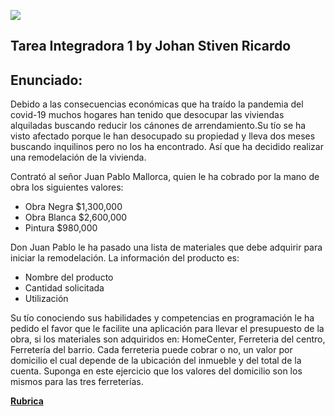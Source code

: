 ![](https://user-images.githubusercontent.com/69874418/93716490-c4b11700-fb35-11ea-994b-45cad0f9609f.jpg)
## Tarea Integradora 1 by Johan Stiven Ricardo

## Enunciado:
Debido a las consecuencias económicas que ha traído la pandemia del covid-19 muchos hogares han tenido que desocupar las viviendas alquiladas buscando reducir los cánones de arrendamiento.Su tío se ha visto afectado porque le han desocupado su propiedad y lleva dos meses buscando inquilinos pero no los ha encontrado. Así que ha decidido realizar una remodelación de la vivienda.

Contrató al señor  Juan Pablo Mallorca, quien le ha cobrado por la mano de obra los siguientes valores:
* Obra Negra $1,300,000
* Obra Blanca $2,600,000
* Pintura $980,000

Don Juan Pablo le ha pasado una lista de materiales que debe adquirir para iniciar la remodelación. La información del producto es:
* Nombre del producto 
* Cantidad solicitada 
* Utilización 

Su tío conociendo sus habilidades y competencias en programación le ha pedido el favor que le facilite una aplicación para llevar el presupuesto de la obra, si los materiales son adquiridos en: HomeCenter, Ferreteria del centro, Ferretería del barrio. Cada ferreteria puede cobrar o no, un valor por domicilio el cual depende de la ubicación del inmueble y del total de la cuenta. Suponga en este ejercicio que los valores del domicilio son los mismos para las tres ferreterías.

**[Rubrica](https://docs.google.com/spreadsheets/d/1oevfegyZTXqeGf09c4_p2xEfBrB3J4xKJt0nzWSCJnY/edit#gid=1002373848)**

